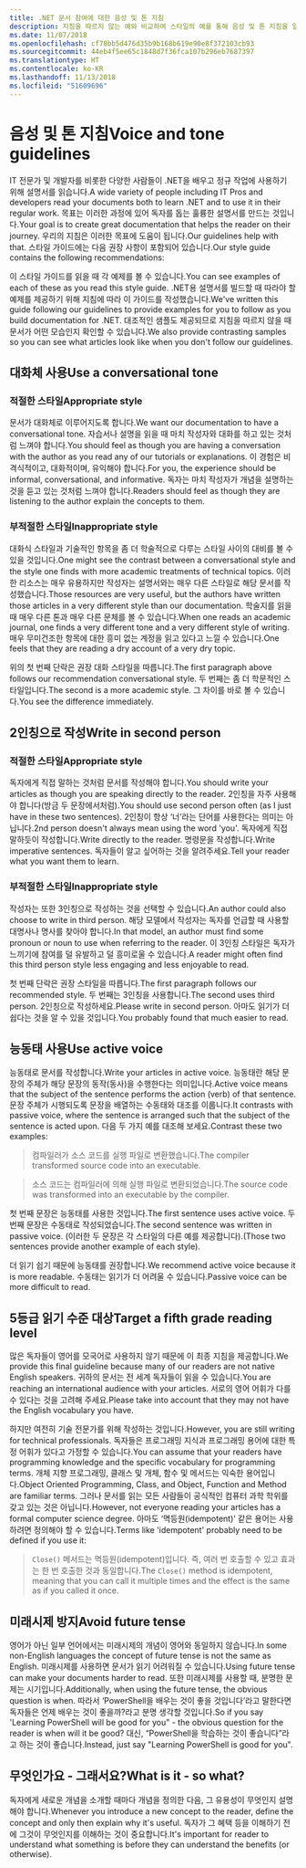 ```yaml
---
title: .NET 문서 참여에 대한 음성 및 톤 지침
description: 지침을 따르지 않는 예와 비교하여 스타일의 예를 통해 음성 및 톤 지침을 알아봅니다.
ms.date: 11/07/2018
ms.openlocfilehash: cf78bb5d476d35b9b168b619e90e8f372103cb93
ms.sourcegitcommit: 44eb4f5ee65c1848d7f36fca107b296eb7687397
ms.translationtype: HT
ms.contentlocale: ko-KR
ms.lasthandoff: 11/13/2018
ms.locfileid: "51609696"
---
```

# <a name="voice-and-tone-guidelines"></a><span data-ttu-id="3bb58-103">음성 및 톤 지침</span><span class="sxs-lookup"><span data-stu-id="3bb58-103">Voice and tone guidelines</span></span>

<span data-ttu-id="3bb58-104">IT 전문가 및 개발자를 비롯한 다양한 사람들이 .NET을 배우고 정규 작업에 사용하기 위해 설명서를 읽습니다.</span><span class="sxs-lookup"><span data-stu-id="3bb58-104">A wide variety of people including IT Pros and developers read your documents both to learn .NET and to use it in their regular work.</span></span> <span data-ttu-id="3bb58-105">목표는 이러한 과정에 있어 독자를 돕는 훌륭한 설명서를 만드는 것입니다.</span><span class="sxs-lookup"><span data-stu-id="3bb58-105">Your goal is to create great documentation that helps the reader on their journey.</span></span> <span data-ttu-id="3bb58-106">우리의 지침은 이러한 목표에 도움이 됩니다.</span><span class="sxs-lookup"><span data-stu-id="3bb58-106">Our guidelines help with that.</span></span> <span data-ttu-id="3bb58-107">스타일 가이드에는 다음 권장 사항이 포함되어 있습니다.</span><span class="sxs-lookup"><span data-stu-id="3bb58-107">Our style guide contains the following recommendations:</span></span>

<span data-ttu-id="3bb58-108">이 스타일 가이드를 읽을 때 각 예제를 볼 수 있습니다.</span><span class="sxs-lookup"><span data-stu-id="3bb58-108">You can see examples of each of these as you read this style guide.</span></span> <span data-ttu-id="3bb58-109">.NET용 설명서를 빌드할 때 따라야 할 예제를 제공하기 위해 지침에 따라 이 가이드를 작성했습니다.</span><span class="sxs-lookup"><span data-stu-id="3bb58-109">We've written this guide following our guidelines to provide examples for you to follow as you build documentation for .NET.</span></span> <span data-ttu-id="3bb58-110">대조적인 샘플도 제공되므로 지침을 따르지 않을 때 문서가 어떤 모습인지 확인할 수 있습니다.</span><span class="sxs-lookup"><span data-stu-id="3bb58-110">We also provide contrasting samples so you can see what articles look like when you don't follow our guidelines.</span></span>

## <a name="use-a-conversational-tone"></a><span data-ttu-id="3bb58-111">대화체 사용</span><span class="sxs-lookup"><span data-stu-id="3bb58-111">Use a conversational tone</span></span>

### <a name="appropriate-style"></a><span data-ttu-id="3bb58-112">적절한 스타일</span><span class="sxs-lookup"><span data-stu-id="3bb58-112">Appropriate style</span></span>

<span data-ttu-id="3bb58-113">문서가 대화체로 이루어지도록 합니다.</span><span class="sxs-lookup"><span data-stu-id="3bb58-113">We want our documentation to have a conversational tone.</span></span> <span data-ttu-id="3bb58-114">자습서나 설명을 읽을 때 마치 작성자와 대화를 하고 있는 것처럼 느껴야 합니다.</span><span class="sxs-lookup"><span data-stu-id="3bb58-114">You should feel as though you are having a conversation with the author as you read any of our tutorials or explanations.</span></span> <span data-ttu-id="3bb58-115">이 경험은 비격식적이고, 대화적이며, 유익해야 합니다.</span><span class="sxs-lookup"><span data-stu-id="3bb58-115">For you, the experience should be informal, conversational, and informative.</span></span> <span data-ttu-id="3bb58-116">독자는 마치 작성자가 개념을 설명하는 것을 듣고 있는 것처럼 느껴야 합니다.</span><span class="sxs-lookup"><span data-stu-id="3bb58-116">Readers should feel as though they are listening to the author explain the concepts to them.</span></span>

### <a name="inappropriate-style"></a><span data-ttu-id="3bb58-117">부적절한 스타일</span><span class="sxs-lookup"><span data-stu-id="3bb58-117">Inappropriate style</span></span>

<span data-ttu-id="3bb58-118">대화식 스타일과 기술적인 항목을 좀 더 학술적으로 다루는 스타일 사이의 대비를 볼 수 있을 것입니다.</span><span class="sxs-lookup"><span data-stu-id="3bb58-118">One might see the contrast between a conversational style and the style one finds with more academic treatments of technical topics.</span></span> <span data-ttu-id="3bb58-119">이러한 리소스는 매우 유용하지만 작성자는 설명서와는 매우 다른 스타일로 해당 문서를 작성했습니다.</span><span class="sxs-lookup"><span data-stu-id="3bb58-119">Those resources are very useful, but the authors have written those articles in a very different style than our documentation.</span></span> <span data-ttu-id="3bb58-120">학술지를 읽을 때 매우 다른 톤과 매우 다른 문체를 볼 수 있습니다.</span><span class="sxs-lookup"><span data-stu-id="3bb58-120">When one reads an academic journal, one finds a very different tone and a very different style of writing.</span></span> <span data-ttu-id="3bb58-121">매우 무미건조한 항목에 대한 흥미 없는 계정을 읽고 있다고 느낄 수 있습니다.</span><span class="sxs-lookup"><span data-stu-id="3bb58-121">One feels that they are reading a dry account of a very dry topic.</span></span>  

<span data-ttu-id="3bb58-122">위의 첫 번째 단락은 권장 대화 스타일을 따릅니다.</span><span class="sxs-lookup"><span data-stu-id="3bb58-122">The first paragraph above follows our recommendation conversational style.</span></span> <span data-ttu-id="3bb58-123">두 번째는 좀 더 학문적인 스타일입니다.</span><span class="sxs-lookup"><span data-stu-id="3bb58-123">The second is a more academic style.</span></span> <span data-ttu-id="3bb58-124">그 차이를 바로 볼 수 있습니다.</span><span class="sxs-lookup"><span data-stu-id="3bb58-124">You see the difference immediately.</span></span> 

## <a name="write-in-second-person"></a><span data-ttu-id="3bb58-125">2인칭으로 작성</span><span class="sxs-lookup"><span data-stu-id="3bb58-125">Write in second person</span></span>

### <a name="appropriate-style"></a><span data-ttu-id="3bb58-126">적절한 스타일</span><span class="sxs-lookup"><span data-stu-id="3bb58-126">Appropriate style</span></span>

<span data-ttu-id="3bb58-127">독자에게 직접 말하는 것처럼 문서를 작성해야 합니다.</span><span class="sxs-lookup"><span data-stu-id="3bb58-127">You should write your articles as though you are speaking directly to the reader.</span></span> <span data-ttu-id="3bb58-128">2인칭을 자주 사용해야 합니다(방금 두 문장에서처럼).</span><span class="sxs-lookup"><span data-stu-id="3bb58-128">You should use second person often (as I just have in these two sentences).</span></span> <span data-ttu-id="3bb58-129">2인칭이 항상 ‘너’라는 단어를 사용한다는 의미는 아닙니다.</span><span class="sxs-lookup"><span data-stu-id="3bb58-129">2nd person doesn't always mean using the word 'you'.</span></span> <span data-ttu-id="3bb58-130">독자에게 직접 말하듯이 작성합니다.</span><span class="sxs-lookup"><span data-stu-id="3bb58-130">Write directly to the reader.</span></span> <span data-ttu-id="3bb58-131">명령문을 작성합니다.</span><span class="sxs-lookup"><span data-stu-id="3bb58-131">Write imperative sentences.</span></span> <span data-ttu-id="3bb58-132">독자들이 알고 싶어하는 것을 알려주세요.</span><span class="sxs-lookup"><span data-stu-id="3bb58-132">Tell your reader what you want them to learn.</span></span>

### <a name="inappropriate-style"></a><span data-ttu-id="3bb58-133">부적절한 스타일</span><span class="sxs-lookup"><span data-stu-id="3bb58-133">Inappropriate style</span></span>

<span data-ttu-id="3bb58-134">작성자는 또한 3인칭으로 작성하는 것을 선택할 수 있습니다.</span><span class="sxs-lookup"><span data-stu-id="3bb58-134">An author could also choose to write in third person.</span></span> <span data-ttu-id="3bb58-135">해당 모델에서 작성자는 독자를 언급할 때 사용할 대명사나 명사를 찾아야 합니다.</span><span class="sxs-lookup"><span data-stu-id="3bb58-135">In that model, an author must find some pronoun or noun to use when referring to the reader.</span></span> <span data-ttu-id="3bb58-136">이 3인칭 스타일은 독자가 느끼기에 참여를 덜 유발하고 덜 흥미로울 수 있습니다.</span><span class="sxs-lookup"><span data-stu-id="3bb58-136">A reader might often find this third person style less engaging and less enjoyable to read.</span></span>

<span data-ttu-id="3bb58-137">첫 번째 단락은 권장 스타일을 따릅니다.</span><span class="sxs-lookup"><span data-stu-id="3bb58-137">The first paragraph follows our recommended style.</span></span> <span data-ttu-id="3bb58-138">두 번째는 3인칭을 사용합니다.</span><span class="sxs-lookup"><span data-stu-id="3bb58-138">The second uses third person.</span></span> <span data-ttu-id="3bb58-139">2인칭으로 작성하세요.</span><span class="sxs-lookup"><span data-stu-id="3bb58-139">Please write in second person.</span></span> <span data-ttu-id="3bb58-140">아마도 읽기가 더 쉽다는 것을 알 수 있을 것입니다.</span><span class="sxs-lookup"><span data-stu-id="3bb58-140">You probably found that much easier to read.</span></span>

## <a name="use-active-voice"></a><span data-ttu-id="3bb58-141">능동태 사용</span><span class="sxs-lookup"><span data-stu-id="3bb58-141">Use active voice</span></span>

<span data-ttu-id="3bb58-142">능동태로 문서를 작성합니다.</span><span class="sxs-lookup"><span data-stu-id="3bb58-142">Write your articles in active voice.</span></span> <span data-ttu-id="3bb58-143">능동태란 해당 문장의 주체가 해당 문장의 동작(동사)을 수행한다는 의미입니다.</span><span class="sxs-lookup"><span data-stu-id="3bb58-143">Active voice means that the subject of the sentence performs the action (verb) of that sentence.</span></span> <span data-ttu-id="3bb58-144">문장 주체가 시행되도록 문장을 배열하는 수동태와 대조를 이룹니다.</span><span class="sxs-lookup"><span data-stu-id="3bb58-144">It contrasts with passive voice, where the sentence is arranged such that the subject of the sentence is acted upon.</span></span> <span data-ttu-id="3bb58-145">다음 두 가지 예를 대조해 보세요.</span><span class="sxs-lookup"><span data-stu-id="3bb58-145">Contrast these two examples:</span></span>

><span data-ttu-id="3bb58-146">컴파일러가 소스 코드를 실행 파일로 변환했습니다.</span><span class="sxs-lookup"><span data-stu-id="3bb58-146">The compiler transformed source code into an executable.</span></span>

><span data-ttu-id="3bb58-147">소스 코드는 컴파일러에 의해 실행 파일로 변환되었습니다.</span><span class="sxs-lookup"><span data-stu-id="3bb58-147">The source code was transformed into an executable by the compiler.</span></span>

<span data-ttu-id="3bb58-148">첫 번째 문장은 능동태를 사용한 것입니다.</span><span class="sxs-lookup"><span data-stu-id="3bb58-148">The first sentence uses active voice.</span></span> <span data-ttu-id="3bb58-149">두 번째 문장은 수동태로 작성되었습니다.</span><span class="sxs-lookup"><span data-stu-id="3bb58-149">The second sentence was written in passive voice.</span></span> <span data-ttu-id="3bb58-150">(이러한 두 문장은 각 스타일의 다른 예를 제공합니다).</span><span class="sxs-lookup"><span data-stu-id="3bb58-150">(Those two sentences provide another example of each style).</span></span>

<span data-ttu-id="3bb58-151">더 읽기 쉽기 때문에 능동태를 권장합니다.</span><span class="sxs-lookup"><span data-stu-id="3bb58-151">We recommend active voice because it is more readable.</span></span> <span data-ttu-id="3bb58-152">수동태는 읽기가 더 어려울 수 있습니다.</span><span class="sxs-lookup"><span data-stu-id="3bb58-152">Passive voice can be more difficult to read.</span></span>

## <a name="target-a-fifth-grade-reading-level"></a><span data-ttu-id="3bb58-153">5등급 읽기 수준 대상</span><span class="sxs-lookup"><span data-stu-id="3bb58-153">Target a fifth grade reading level</span></span>

<span data-ttu-id="3bb58-154">많은 독자들이 영어를 모국어로 사용하지 않기 때문에 이 최종 지침을 제공합니다.</span><span class="sxs-lookup"><span data-stu-id="3bb58-154">We provide this final guideline because many of our readers are not native English speakers.</span></span> <span data-ttu-id="3bb58-155">귀하의 문서는 전 세계 독자들이 읽을 수 있습니다.</span><span class="sxs-lookup"><span data-stu-id="3bb58-155">You are reaching an international audience with your articles.</span></span> <span data-ttu-id="3bb58-156">서로의 영어 어휘가 다를 수 있다는 것을 고려해 주세요.</span><span class="sxs-lookup"><span data-stu-id="3bb58-156">Please take into account that they may not have the English vocabulary you have.</span></span>

<span data-ttu-id="3bb58-157">하지만 여전히 기술 전문가를 위해 작성하는 것입니다.</span><span class="sxs-lookup"><span data-stu-id="3bb58-157">However, you are still writing for technical professionals.</span></span> <span data-ttu-id="3bb58-158">독자들은 프로그래밍 지식과 프로그래밍 용어에 대한 특정 어휘가 있다고 가정할 수 있습니다.</span><span class="sxs-lookup"><span data-stu-id="3bb58-158">You can assume that your readers have programming knowledge and the specific vocabulary for programming terms.</span></span> <span data-ttu-id="3bb58-159">개체 지향 프로그래밍, 클래스 및 개체, 함수 및 메서드는 익숙한 용어입니다.</span><span class="sxs-lookup"><span data-stu-id="3bb58-159">Object Oriented Programming, Class, and Object, Function and Method are familiar terms.</span></span> <span data-ttu-id="3bb58-160">그러나 문서를 읽는 모든 사람들이 공식적인 컴퓨터 과학 학위를 갖고 있는 것은 아닙니다.</span><span class="sxs-lookup"><span data-stu-id="3bb58-160">However, not everyone reading your articles has a formal computer science degree.</span></span> <span data-ttu-id="3bb58-161">아마도 ‘멱등원(idempotent)’ 같은 용어는 사용하려면 정의해야 할 수 있습니다.</span><span class="sxs-lookup"><span data-stu-id="3bb58-161">Terms like 'idempotent' probably need to be defined if you use it:</span></span>

><span data-ttu-id="3bb58-162">`Close()` 메서드는 멱등원(idempotent)입니다. 즉, 여러 번 호출할 수 있고 효과는 한 번 호출한 것과 동일합니다.</span><span class="sxs-lookup"><span data-stu-id="3bb58-162">The `Close()` method is idempotent, meaning that you can call it multiple times and the effect is the same as if you called it once.</span></span>

## <a name="avoid-future-tense"></a><span data-ttu-id="3bb58-163">미래시제 방지</span><span class="sxs-lookup"><span data-stu-id="3bb58-163">Avoid future tense</span></span>

<span data-ttu-id="3bb58-164">영어가 아닌 일부 언어에서는 미래시제의 개념이 영어와 동일하지 않습니다.</span><span class="sxs-lookup"><span data-stu-id="3bb58-164">In some non-English languages the concept of future tense is not the same as English.</span></span> <span data-ttu-id="3bb58-165">미래시제를 사용하면 문서가 읽기 어려워질 수 있습니다.</span><span class="sxs-lookup"><span data-stu-id="3bb58-165">Using future tense can make your documents harder to read.</span></span> <span data-ttu-id="3bb58-166">또한 미래시제를 사용할 때, 분명한 문제는 시기입니다.</span><span class="sxs-lookup"><span data-stu-id="3bb58-166">Additionally, when using the future tense, the obvious question is when.</span></span> <span data-ttu-id="3bb58-167">따라서 ‘PowerShell을 배우는 것이 좋을 것입니다’라고 말한다면 독자들은 언제 배우는 것이 좋을까?라고 분명 생각할 것입니다.</span><span class="sxs-lookup"><span data-stu-id="3bb58-167">So if you say 'Learning PowerShell will be good for you" - the obvious question for the reader is when will it be good?</span></span> <span data-ttu-id="3bb58-168">대신, “PowerShell을 학습하는 것이 좋습니다”라고 하는 것이 좋습니다.</span><span class="sxs-lookup"><span data-stu-id="3bb58-168">Instead, just say "Learning PowerShell is good for you".</span></span>

## <a name="what-is-it---so-what"></a><span data-ttu-id="3bb58-169">무엇인가요 - 그래서요?</span><span class="sxs-lookup"><span data-stu-id="3bb58-169">What is it - so what?</span></span>

<span data-ttu-id="3bb58-170">독자에게 새로운 개념을 소개할 때마다 개념을 정의한 다음, 그 유용성이 무엇인지 설명해야 합니다.</span><span class="sxs-lookup"><span data-stu-id="3bb58-170">Whenever you introduce a new concept to the reader, define the concept and only then explain why it's useful.</span></span> <span data-ttu-id="3bb58-171">독자가 그 혜택 등을 이해하기 전에 그것이 무엇인지를 이해하는 것이 중요합니다.</span><span class="sxs-lookup"><span data-stu-id="3bb58-171">It's important for reader to understand what something is before they can understand the benefits (or otherwise).</span></span>
